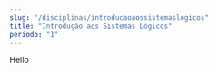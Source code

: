 ```yaml
---
slug: "/disciplinas/introducaoaossistemaslogicos"
title: "Introdução aos Sistemas Lógicos"
periodo: "1"
---
```


Hello
